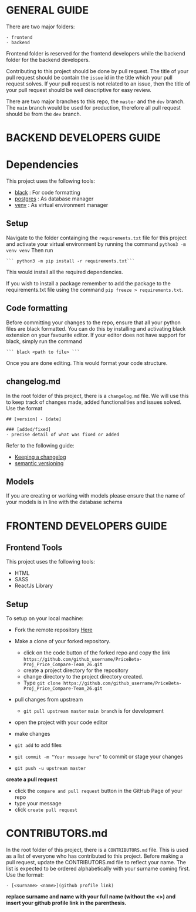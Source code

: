 # GENERAL GUIDE

There are two major folders:
	
	- frontend
	- backend

Frontend folder is reserved for the frontend developers while the backend folder for the backend developers.

Contributing to this project should be done by pull request. The title of your pull request should be contain the `issue` id in the title which your pull request solves. If your pull request is not related to an issue, then the title of your pull request should be well descriptive for easy review.
  
There are two major branches to this repo, the `master` and the `dev` branch.  The `main` branch would be used for production, therefore all pull request should be from the `dev` branch.

# BACKEND DEVELOPERS GUIDE


# Dependencies

This project uses the following tools:

- [black](https://black.readthedocs.io/en/stable/) : For code formatting 
- [postgres]() : As database manager
- [venv]() : As virtual environment manager


## Setup

Navigate to the folder containging the `requirements.txt` file for this project and activate your virtual environment by running the command
	```python3 -m venv venv```
Then run

	``` python3 -m pip install -r requirements.txt```

This would install all the required dependencies.

If you wish to install a package remember to add the package to the requirements.txt file using the command `pip freeze > requirements.txt`.  

## Code formatting

Before committing your changes to the repo, ensure that all your python files are black formatted. You can do this by installing and activating black extension on your favourite editor. If your editor does not have support for black, simply run the command
	
	``` black <path to file> ```

Once you are done editing. This would format your code structure.

## changelog.md

In the root folder of this project, there is a `changelog.md` file. We will use this to keep track of changes made, added functionalities and issues solved. Use the format

	## [version] - [date]

	### [added/fixed]
	- precise detail of what was fixed or added

Refer to the following guide:
- [Keeping a changelog](https://keepachangelog.com/en/1.0.0/)
- [semantic versioning]((https://semver.org/spec/v2.0.0.html))



## Models

If you are creating or working with models please ensure that the name of your models is in line with the database schema



# FRONTEND DEVELOPERS GUIDE

## Frontend Tools

This project uses the following tools:
- HTML
- SASS
- ReactJs Library

## Setup

To setup on your local  machine:
*	Fork the remote repository [Here](https://github.com/zuri-training/PriceBeta-Proj_Price_Compare-Team_26.git)	
*	Make a clone of your forked repository. 
	- click on the code button of the forked repo and copy the link `https://github.com/github_username/PriceBeta-Proj_Price_Compare-Team_26.git`
	- create a project directory for the repository
	- change directory to the project directory created.
	- Type `git clone https://github.com/github_username/PriceBeta-Proj_Price_Compare-Team_26.git`

*	pull changes from upstream
	- `git pull upstream master` `main branch` is for development 

*	open the project with your code editor
*	make changes
*	`git add` to add files
*	`git commit -m "Your message here"` to commit or stage your changes
*	`git push -u upstream master`

**create a pull request**
*	click the `compare and pull request` button in the GitHub Page of your repo
*	type your message
*	click `create pull request` 


# CONTRIBUTORS.md
In the root folder of this project, there is a `CONTRIBUTORS.md` file. This is used as a list of everyone who has contributed to this project. Before making a pull request, update the CONTRIBUTORS.md file to reflect your name. The list is expected to be ordered alphabetically with your surname coming first. Use the format:

	- [<surname> <name>](github profile link) 

**replace surname and name with your full name (without the <>) and insert your github profile link in the parenthesis.**
